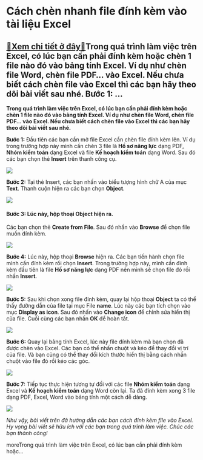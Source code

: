 Cách chèn nhanh file đính kèm vào tài liệu Excel
================================================

[:gift:Xem chi tiết ở đây:gift:](https://hddtvn.com/cach-chen-nhanh-file-dinh-kem-vao-tai-lieu-excel/)Trong quá trình làm việc trên Excel, có lúc bạn cần phải đính kèm hoặc chèn 1 file nào đó vào bảng tính Excel. Ví dụ như chèn file Word, chèn file PDF… vào Excel. Nếu chưa biết cách chèn file vào Excel thì các bạn hãy theo dõi bài viết sau nhé. Bước 1: …
--------------------------------------------------------------------------------------------------------------------------------------------------------------------------------------------------------------------------------------------------------------

**Trong quá trình làm việc trên Excel, có lúc bạn cần phải đính kèm hoặc chèn 1 file nào đó vào bảng tính Excel. Ví dụ như chèn file Word, chèn file PDF… vào Excel. Nếu chưa biết cách chèn file vào Excel thì các bạn hãy theo dõi bài viết sau nhé.**


**Bước 1:** Đầu tiên các bạn cần mở file Excel cần chèn file đính kèm lên. Ví dụ trong trường hợp này mình cần chèn 3 file là **Hồ sơ năng lực** dạng PDF, **Nhóm kiểm toán** dạng Excel và file **Kế hoạch kiểm toán** dạng Word. Sau đó các bạn chọn thẻ **Insert** trên thanh công cụ.


![](https://hddtvn.com/wp-content/uploads/2021/01/MFFDQyj.png)


**Bước 2:** Tại thẻ Insert, các bạn nhấn vào biểu tượng hình chữ A của mục **Text**. Thanh cuộn hiện ra các bạn chọn **Object**.


![](https://hddtvn.com/wp-content/uploads/2021/01/T2TO66r.png)


#### **Bước 3:** Lúc này, hộp thoại **Object** hiện ra.


Các bạn chọn thẻ **Create from File**. Sau đó nhấn vào **Browse** để chọn file muốn đính kèm.


![](https://hddtvn.com/wp-content/uploads/2021/01/lZTcTxn.png)


**Bước 4:** Lúc này, hộp thoại **Browse** hiện ra. Các bạn tiến hành chọn file mình cần đính kèm rồi chọn **Insert**. Trong trường hợp này, mình cần đính kèm đầu tiên là file **Hồ sơ năng lực** dạng PDF nên mình sẽ chọn file đó rồi nhấn **Insert**.


![](https://hddtvn.com/wp-content/uploads/2021/01/e6C587m.png)


**Bước 5:** Sau khi chọn xong file đính kèm, quay lại hộp thoại **Object** ta có thể thấy đường dẫn của file tại mục File **name**. Lúc này các bạn tích chọn vào mục **Display as icon**. Sau đó nhấn vào **Change icon** để chỉnh sửa hiển thị của file. Cuối cùng các bạn nhấn **OK** để hoàn tất.


![](https://hddtvn.com/wp-content/uploads/2021/01/GTs8kUB.png)


**Bước 6:** Quay lại bảng tính Excel, lúc này file đính kèm mà bạn chọn đã được chèn vào Excel. Các bạn có thể nhấn chuột và kéo để thay đổi vị trí của file. Và bạn cũng có thể thay đổi kích thước hiển thị bằng cách nhấn chuột vào file đó rồi kéo các góc.


![](https://hddtvn.com/wp-content/uploads/2021/01/99GlBP9.png)


**Bước 7:** Tiếp tục thực hiện tương tự đối với các file **Nhóm kiểm toán** dạng Excel và **Kế hoạch kiểm toán** dạng Word còn lại. Ta đã đính kèm xong 3 file dạng PDF, Excel, Word vào bảng tính một cách dễ dàng.


![](https://hddtvn.com/wp-content/uploads/2021/01/DFnmtkE.png)


*Như vậy, bài viết trên đã hướng dẫn các bạn cách đính kèm file vào Excel. Hy vọng bài viết sẽ hữu ích với các bạn trong quá trình làm việc. Chúc các bạn thành công!*


moreTrong quá trình làm việc trên Excel, có lúc bạn cần phải đính kèm hoặc…

